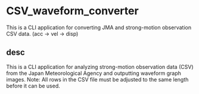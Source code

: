 # CSV_waveform_converter
This is a CLI application for converting JMA and strong-motion observation CSV data. (acc -> vel -> disp)

## desc
This is a CLI application for analyzing strong-motion observation data (CSV) from the Japan Meteorological Agency and outputting waveform graph images.
Note: All rows in the CSV file must be adjusted to the same length before it can be used.
